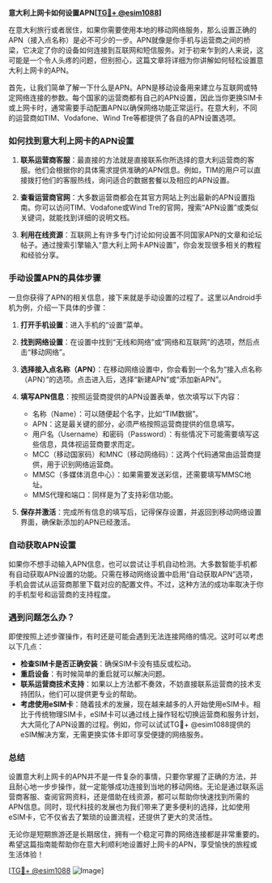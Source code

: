 **意大利上网卡如何设置APN[[TG💪+ @esim1088](https://t.me/s/esim1088)]**

在意大利旅行或者居住，如果你需要使用本地的移动网络服务，那么设置正确的APN（接入点名称）是必不可少的一步。APN就像是你手机与运营商之间的桥梁，它决定了你的设备如何连接到互联网和短信服务。对于初来乍到的人来说，这可能是一个令人头疼的问题，但别担心，这篇文章将详细为你讲解如何轻松设置意大利上网卡的APN。

首先，让我们简单了解一下什么是APN。APN是移动设备用来建立与互联网或特定网络连接的参数。每个国家的运营商都有自己的APN设置，因此当你更换SIM卡或上网卡时，通常需要手动配置APN以确保网络功能正常运行。在意大利，不同的运营商如TIM、Vodafone、Wind Tre等都提供了各自的APN设置选项。

### 如何找到意大利上网卡的APN设置

1. **联系运营商客服**：最直接的方法就是直接联系你所选择的意大利运营商的客服。他们会根据你的具体需求提供准确的APN信息。例如，TIM的用户可以直接拨打他们的客服热线，询问适合的数据套餐以及相应的APN设置。

2. **查看运营商官网**：大多数运营商都会在其官方网站上列出最新的APN设置指南。你可以访问TIM、Vodafone或Wind Tre的官网，搜索“APN设置”或类似关键词，就能找到详细的说明文档。

3. **利用在线资源**：互联网上有许多专门讨论如何设置不同国家APN的文章和论坛帖子。通过搜索引擎输入“意大利上网卡APN设置”，你会发现很多相关的教程和经验分享。

### 手动设置APN的具体步骤

一旦你获得了APN的相关信息，接下来就是手动设置的过程了。这里以Android手机为例，介绍一下具体的步骤：

1. **打开手机设置**：进入手机的“设置”菜单。
   
2. **找到网络设置**：在设置中找到“无线和网络”或“网络和互联网”的选项，然后点击“移动网络”。

3. **选择接入点名称（APN）**：在移动网络设置中，你会看到一个名为“接入点名称（APN）”的选项。点击进入后，选择“新建APN”或“添加新APN”。

4. **填写APN信息**：按照运营商提供的APN设置表单，依次填写以下内容：
   - 名称（Name）：可以随便起个名字，比如“TIM数据”。
   - APN：这是最关键的部分，必须严格按照运营商提供的信息填写。
   - 用户名（Username）和密码（Password）：有些情况下可能需要填写这些信息，具体视运营商要求而定。
   - MCC（移动国家码）和MNC（移动网络码）：这两个代码通常由运营商提供，用于识别网络运营商。
   - MMSC（多媒体消息中心）：如果需要发送彩信，还需要填写MMSC地址。
   - MMS代理和端口：同样是为了支持彩信功能。

5. **保存并激活**：完成所有信息的填写后，记得保存设置，并返回到移动网络设置界面，确保新添加的APN已经激活。

### 自动获取APN设置

如果你不想手动输入APN信息，也可以尝试让手机自动检测。大多数智能手机都有自动获取APN设置的功能。只需在移动网络设置中启用“自动获取APN”选项，手机会尝试从运营商那里下载对应的配置文件。不过，这种方法的成功率取决于你的手机型号和运营商的支持程度。

### 遇到问题怎么办？

即使按照上述步骤操作，有时还是可能会遇到无法连接网络的情况。这时可以考虑以下几点：

- **检查SIM卡是否正确安装**：确保SIM卡没有插反或松动。
- **重启设备**：有时候简单的重启就可以解决问题。
- **联系运营商技术支持**：如果以上方法都不奏效，不妨直接联系运营商的技术支持团队，他们可以提供更专业的帮助。
- **考虑使用eSIM卡**：随着技术的发展，现在越来越多的人开始使用eSIM卡。相比于传统物理SIM卡，eSIM卡可以通过线上操作轻松切换运营商和服务计划，大大简化了APN设置的过程。例如，你可以试试TG💪+ @esim1088提供的eSIM解决方案，无需更换实体卡即可享受便捷的网络服务。

### 总结

设置意大利上网卡的APN并不是一件复杂的事情，只要你掌握了正确的方法，并且耐心地一步步操作，就一定能够成功连接到当地的移动网络。无论是通过联系运营商客服、查阅官网资料，还是借助在线资源，都可以帮助你快速找到所需的APN信息。同时，现代科技的发展也为我们带来了更多便利的选择，比如使用eSIM卡，它不仅省去了繁琐的设置流程，还提供了更大的灵活性。

无论你是短期旅游还是长期居住，拥有一个稳定可靠的网络连接都是非常重要的。希望这篇指南能帮助你在意大利顺利地设置好上网卡的APN，享受愉快的旅程或生活体验！

[[TG💪+ @esim1088](https://t.me/s/esim1088) ![Image](https://i.postimg.cc/4NQfJmqS/Snipaste-2025-05-13-00-14-12.png)]